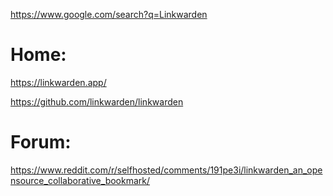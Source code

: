 https://www.google.com/search?q=Linkwarden

# Home:
https://linkwarden.app/

https://github.com/linkwarden/linkwarden

# Forum:
https://www.reddit.com/r/selfhosted/comments/191pe3i/linkwarden_an_opensource_collaborative_bookmark/
